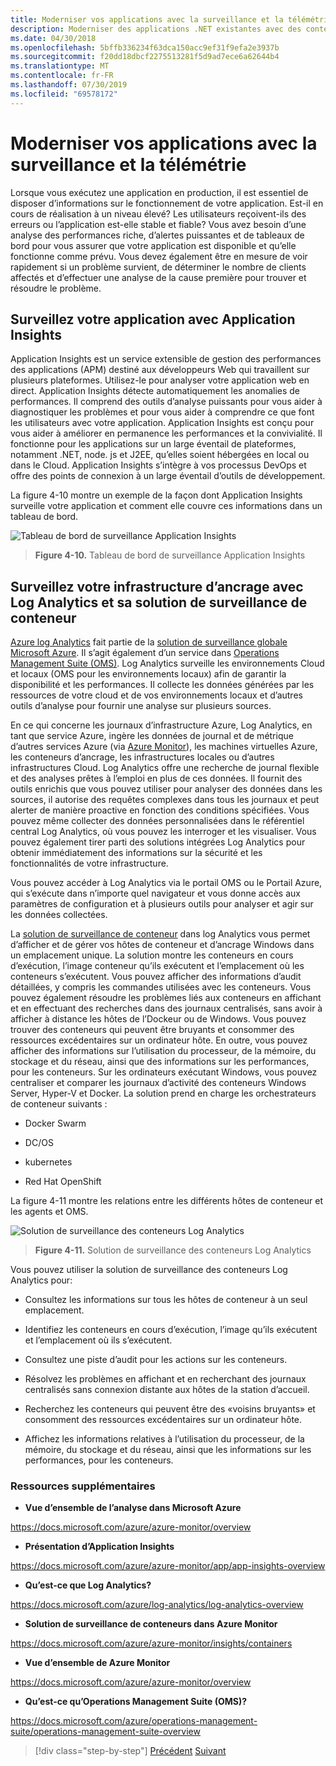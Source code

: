 ```yaml
---
title: Moderniser vos applications avec la surveillance et la télémétrie
description: Moderniser des applications .NET existantes avec des conteneurs Cloud et Windows Azure | Moderniser vos applications avec la surveillance et la télémétrie
ms.date: 04/30/2018
ms.openlocfilehash: 5bffb336234f63dca150acc9ef31f9efa2e3937b
ms.sourcegitcommit: f20dd18dbcf2275513281f5d9ad7ece6a62644b4
ms.translationtype: MT
ms.contentlocale: fr-FR
ms.lasthandoff: 07/30/2019
ms.locfileid: "69578172"
---
```

# <a name="modernize-your-apps-with-monitoring-and-telemetry"></a>Moderniser vos applications avec la surveillance et la télémétrie

Lorsque vous exécutez une application en production, il est essentiel de disposer d’informations sur le fonctionnement de votre application. Est-il en cours de réalisation à un niveau élevé? Les utilisateurs reçoivent-ils des erreurs ou l’application est-elle stable et fiable? Vous avez besoin d’une analyse des performances riche, d’alertes puissantes et de tableaux de bord pour vous assurer que votre application est disponible et qu’elle fonctionne comme prévu. Vous devez également être en mesure de voir rapidement si un problème survient, de déterminer le nombre de clients affectés et d’effectuer une analyse de la cause première pour trouver et résoudre le problème.

## <a name="monitor-your-application-with-application-insights"></a>Surveillez votre application avec Application Insights

Application Insights est un service extensible de gestion des performances des applications (APM) destiné aux développeurs Web qui travaillent sur plusieurs plateformes. Utilisez-le pour analyser votre application web en direct. Application Insights détecte automatiquement les anomalies de performances. Il comprend des outils d’analyse puissants pour vous aider à diagnostiquer les problèmes et pour vous aider à comprendre ce que font les utilisateurs avec votre application. Application Insights est conçu pour vous aider à améliorer en permanence les performances et la convivialité. Il fonctionne pour les applications sur un large éventail de plateformes, notamment .NET, node. js et J2EE, qu’elles soient hébergées en local ou dans le Cloud. Application Insights s’intègre à vos processus DevOps et offre des points de connexion à un large éventail d’outils de développement.

La figure 4-10 montre un exemple de la façon dont Application Insights surveille votre application et comment elle couvre ces informations dans un tableau de bord.

![Tableau de bord de surveillance Application Insights](./media/image10.png)

> **Figure 4-10.** Tableau de bord de surveillance Application Insights

## <a name="monitor-your-docker-infrastructure-with-log-analytics-and-its-container-monitoring-solution"></a>Surveillez votre infrastructure d’ancrage avec Log Analytics et sa solution de surveillance de conteneur

[Azure log Analytics](https://docs.microsoft.com/azure/log-analytics/log-analytics-overview) fait partie de la [solution de surveillance globale Microsoft Azure](https://docs.microsoft.com/azure/monitoring-and-diagnostics/monitoring-overview). Il s’agit également d’un service dans [Operations Management Suite (OMS)](https://docs.microsoft.com/azure/operations-management-suite/operations-management-suite-overview). Log Analytics surveille les environnements Cloud et locaux (OMS pour les environnements locaux) afin de garantir la disponibilité et les performances. Il collecte les données générées par les ressources de votre cloud et de vos environnements locaux et d’autres outils d’analyse pour fournir une analyse sur plusieurs sources.

En ce qui concerne les journaux d’infrastructure Azure, Log Analytics, en tant que service Azure, ingère les données de journal et de métrique d’autres services Azure (via [Azure Monitor](https://docs.microsoft.com/azure/monitoring-and-diagnostics/monitoring-overview-azure-monitor)), les machines virtuelles Azure, les conteneurs d’ancrage, les infrastructures locales ou d’autres infrastructures Cloud. Log Analytics offre une recherche de journal flexible et des analyses prêtes à l’emploi en plus de ces données. Il fournit des outils enrichis que vous pouvez utiliser pour analyser des données dans les sources, il autorise des requêtes complexes dans tous les journaux et peut alerter de manière proactive en fonction des conditions spécifiées. Vous pouvez même collecter des données personnalisées dans le référentiel central Log Analytics, où vous pouvez les interroger et les visualiser. Vous pouvez également tirer parti des solutions intégrées Log Analytics pour obtenir immédiatement des informations sur la sécurité et les fonctionnalités de votre infrastructure.

Vous pouvez accéder à Log Analytics via le portail OMS ou le Portail Azure, qui s’exécute dans n’importe quel navigateur et vous donne accès aux paramètres de configuration et à plusieurs outils pour analyser et agir sur les données collectées.

La [solution de surveillance de conteneur](https://docs.microsoft.com/azure/log-analytics/log-analytics-containers) dans log Analytics vous permet d’afficher et de gérer vos hôtes de conteneur et d’ancrage Windows dans un emplacement unique. La solution montre les conteneurs en cours d’exécution, l’image conteneur qu’ils exécutent et l’emplacement où les conteneurs s’exécutent. Vous pouvez afficher des informations d’audit détaillées, y compris les commandes utilisées avec les conteneurs. Vous pouvez également résoudre les problèmes liés aux conteneurs en affichant et en effectuant des recherches dans des journaux centralisés, sans avoir à afficher à distance les hôtes de l’Dockeur ou de Windows. Vous pouvez trouver des conteneurs qui peuvent être bruyants et consommer des ressources excédentaires sur un ordinateur hôte. En outre, vous pouvez afficher des informations sur l’utilisation du processeur, de la mémoire, du stockage et du réseau, ainsi que des informations sur les performances, pour les conteneurs. Sur les ordinateurs exécutant Windows, vous pouvez centraliser et comparer les journaux d’activité des conteneurs Windows Server, Hyper-V et Docker. La solution prend en charge les orchestrateurs de conteneur suivants :

- Docker Swarm

- DC/OS

- kubernetes

- Red Hat OpenShift

La figure 4-11 montre les relations entre les différents hôtes de conteneur et les agents et OMS.

![Solution de surveillance des conteneurs Log Analytics](./media/image11.png)

> **Figure 4-11.** Solution de surveillance des conteneurs Log Analytics

Vous pouvez utiliser la solution de surveillance des conteneurs Log Analytics pour:

- Consultez les informations sur tous les hôtes de conteneur à un seul emplacement.

- Identifiez les conteneurs en cours d’exécution, l’image qu’ils exécutent et l’emplacement où ils s’exécutent.

- Consultez une piste d’audit pour les actions sur les conteneurs.

- Résolvez les problèmes en affichant et en recherchant des journaux centralisés sans connexion distante aux hôtes de la station d’accueil.

- Recherchez les conteneurs qui peuvent être des «voisins bruyants» et consomment des ressources excédentaires sur un ordinateur hôte.

- Affichez les informations relatives à l’utilisation du processeur, de la mémoire, du stockage et du réseau, ainsi que les informations sur les performances, pour les conteneurs.

### <a name="additional-resources"></a>Ressources supplémentaires

- **Vue d’ensemble de l’analyse dans Microsoft Azure**

<https://docs.microsoft.com/azure/azure-monitor/overview>

- **Présentation d’Application Insights**

<https://docs.microsoft.com/azure/azure-monitor/app/app-insights-overview>

- **Qu’est-ce que Log Analytics?**

<https://docs.microsoft.com/azure/log-analytics/log-analytics-overview>

- **Solution de surveillance de conteneurs dans Azure Monitor**

<https://docs.microsoft.com/azure/azure-monitor/insights/containers>

- **Vue d’ensemble de Azure Monitor**

<https://docs.microsoft.com/azure/azure-monitor/overview>

- **Qu’est-ce qu’Operations Management Suite (OMS)?**

<https://docs.microsoft.com/azure/operations-management-suite/operations-management-suite-overview>

>[!div class="step-by-step"]
>[Précédent](build-resilient-services-ready-for-the-cloud-embrace-transient-failures-in-the-cloud.md)
>[Suivant](modernize-your-apps-lifecycle-with-ci-cd-pipelines-and-devops-tools-in-the-cloud.md)
